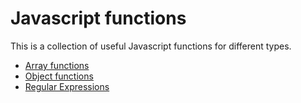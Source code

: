 # Javascript functions

This is a collection of useful Javascript functions for different types.

- [Array functions][Array]
- [Object functions][Object]
- [Regular Expressions][RegExp]

[Array]: Array.md "Array functions"
[Object]: Object.md "Object functions"
[RegExp]: RegExp.md "Regular Expressions"